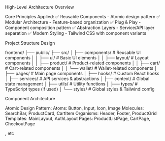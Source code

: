 High-Level Architecture Overview

Core Principles Applied:
✅ Reusable Components - Atomic design pattern
✅ Modular Architecture - Feature-based organization
✅ Plug & Play - Component composition pattern
✅ Abstraction Layers - Service/API layer separation
✅ Modern Styling - Tailwind CSS with component variants

Project Structure Design

frontend/
├── public/
├── src/
│   ├── components/           # Reusable UI components
│   │   ├── ui/              # Basic UI elements
│   │   ├── layout/          # Layout components
│   │   ├── product/         # Product-related components
│   │   ├── cart/            # Cart-related components
│   │   └── wallet/          # Wallet-related components
│   ├── pages/               # Main page components
│   ├── hooks/               # Custom React hooks
│   ├── services/            # API services & abstractions
│   ├── context/             # Global state management
│   ├── utils/               # Utility functions
│   ├── types/               # TypeScript types (if used)
│   └── styles/              # Global styles & Tailwind config


Component Architecture

Atomic Design Pattern:
Atoms: Button, Input, Icon, Image
Molecules: SearchBar, ProductCard, CartItem
Organisms: Header, Footer, ProductGrid
Templates: MainLayout, AuthLayout
Pages: ProductListPage, CartPage, CheckoutPage 

, etc